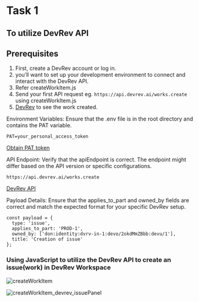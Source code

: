 # Task 1 
## To utilize DevRev API

## Prerequisites
1. First, create a DevRev account or log in.
2. you’ll want to set up your development environment to connect and interact with the DevRev API.
3. Refer createWorkItem.js 
4. Send your first API request eg. `https://api.devrev.ai/works.create` using createWorkItem.js
5. [DevRev](https://app.devrev.ai/login) to see the work created.

Environment Variables: Ensure that the .env file is in the root directory and contains the PAT variable.
```
PAT=your_personal_access_token
```
[Obtain PAT token](https://developer.devrev.ai/about/authentication#generate-a-personal-access-token-pat)

API Endpoint: Verify that the apiEndpoint is correct. The endpoint might differ based on the API version or specific configurations.

``` 
https://api.devrev.ai/works.create
```
[DevRev API](https://developer.devrev.ai/api-reference/getting-started)

Payload Details: Ensure that the applies_to_part and owned_by fields are correct and match the expected format for your specific DevRev setup.
```
const payload = {
  type: 'issue',
  applies_to_part: 'PROD-1',
  owned_by: ['don:identity:dvrv-in-1:devo/2okdMmZBbb:devu/1'],
  title: 'Creation of issue'
};
 ```
### Using JavaScript to utilize the DevRev API to create an issue(work) in DevRev Workspace
![createWorkItem](https://github.com/Febiecode/DevRev-Hello-World-Snap-in/assets/93641901/2ab1b6fe-2317-4985-9819-d6c55e1c1361)

![createWorkItem_devrev_issuePanel](https://github.com/Febiecode/DevRev-Hello-World-Snap-in/assets/93641901/4fcec5c9-fb1c-481b-8f05-769e2071c9ea)
